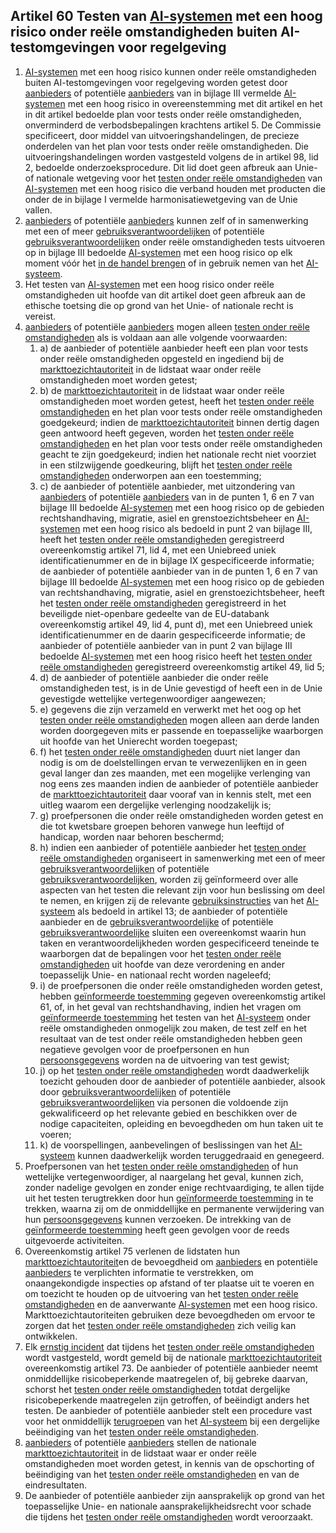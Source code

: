 ## Artikel 60 Testen van [AI-systemen](a3.md#^ai-systeem) met een hoog risico onder reële omstandigheden buiten AI-testomgevingen voor regelgeving

1. [AI-systemen](a3.md#^ai-systeem) met een hoog risico kunnen onder reële omstandigheden buiten AI-testomgevingen voor regelgeving worden getest door [aanbieders](a3.md#^aanbieder) of potentiële [aanbieders](a3.md#^aanbieder) van in bijlage III vermelde [AI-systemen](a3.md#^ai-systeem) met een hoog risico in overeenstemming met dit artikel en het in dit artikel bedoelde plan voor tests onder reële omstandigheden, onverminderd de verbodsbepalingen krachtens artikel 5.
   De Commissie specificeert, door middel van uitvoeringshandelingen, de precieze onderdelen van het plan voor tests onder reële omstandigheden. Die uitvoeringshandelingen worden vastgesteld volgens de in artikel 98, lid 2, bedoelde onderzoeksprocedure.
   Dit lid doet geen afbreuk aan Unie- of nationale wetgeving voor het [testen onder reële omstandigheden](a3.md#^testreel) van [AI-systemen](a3.md#^ai-systeem) met een hoog risico die verband houden met producten die onder de in bijlage I vermelde harmonisatiewetgeving van de Unie vallen.
2. [aanbieders](a3.md#^aanbieder) of potentiële [aanbieders](a3.md#^aanbieder) kunnen zelf of in samenwerking met een of meer [gebruiksverantwoordelijken](a3.md#^gebruiksverantwoordelijke) of potentiële [gebruiksverantwoordelijken](a3.md#^gebruiksverantwoordelijke) onder reële omstandigheden tests uitvoeren op in bijlage III bedoelde [AI-systemen](a3.md#^ai-systeem) met een hoog risico op elk moment vóór het [in de handel brengen](a3.md#^handel) of in gebruik nemen van het [AI-systeem](a3.md#^ai-systeem).
3. Het testen van [AI-systemen](a3.md#^ai-systeem) met een hoog risico onder reële omstandigheden uit hoofde van dit artikel doet geen afbreuk aan de ethische toetsing die op grond van het Unie- of nationale recht is vereist.
4. [aanbieders](a3.md#^aanbieder) of potentiële [aanbieders](a3.md#^aanbieder) mogen alleen [testen onder reële omstandigheden](a3.md#^testreel) als is voldaan aan alle volgende voorwaarden:
   1. a) de aanbieder of potentiële aanbieder heeft een plan voor tests onder reële omstandigheden opgesteld en ingediend bij de [markttoezichtautoriteit](a3.md#^mta) in de lidstaat waar onder reële omstandigheden moet worden getest;
   2. b) de [markttoezichtautoriteit](a3.md#^mta) in de lidstaat waar onder reële omstandigheden moet worden getest, heeft het [testen onder reële omstandigheden](a3.md#^testreel) en het plan voor tests onder reële omstandigheden goedgekeurd; indien de [markttoezichtautoriteit](a3.md#^mta) binnen dertig dagen geen antwoord heeft gegeven, worden het [testen onder reële omstandigheden](a3.md#^testreel) en het plan voor tests onder reële omstandigheden geacht te zijn goedgekeurd; indien het nationale recht niet voorziet in een stilzwijgende goedkeuring, blijft het [testen onder reële omstandigheden](a3.md#^testreel) onderworpen aan een toestemming;
   3. c) de aanbieder of potentiële aanbieder, met uitzondering van [aanbieders](a3.md#^aanbieder) of potentiële [aanbieders](a3.md#^aanbieder) van in de punten 1, 6 en 7 van bijlage III bedoelde [AI-systemen](a3.md#^ai-systeem) met een hoog risico op de gebieden rechtshandhaving, migratie, asiel en grenstoezichtsbeheer en [AI-systemen](a3.md#^ai-systeem) met een hoog risico als bedoeld in punt 2 van bijlage III, heeft het [testen onder reële omstandigheden](a3.md#^testreel) geregistreerd overeenkomstig artikel 71, lid 4, met een Uniebreed uniek identificatienummer en de in bijlage IX gespecificeerde informatie; de aanbieder of potentiële aanbieder van in de punten 1, 6 en 7 van bijlage III bedoelde [AI-systemen](a3.md#^ai-systeem) met een hoog risico op de gebieden van rechtshandhaving, migratie, asiel en grenstoezichtsbeheer, heeft het [testen onder reële omstandigheden](a3.md#^testreel) geregistreerd in het beveiligde niet-openbare gedeelte van de EU-databank overeenkomstig artikel 49, lid 4, punt d), met een Uniebreed uniek identificatienummer en de daarin gespecificeerde informatie; de aanbieder of potentiële aanbieder van in punt 2 van bijlage III bedoelde [AI-systemen](a3.md#^ai-systeem) met een hoog risico heeft het [testen onder reële omstandigheden](a3.md#^testreel) geregistreerd overeenkomstig artikel 49, lid 5;
   4. d) de aanbieder of potentiële aanbieder die onder reële omstandigheden test, is in de Unie gevestigd of heeft een in de Unie gevestigde wettelijke vertegenwoordiger aangewezen;
   5. e) gegevens die zijn verzameld en verwerkt met het oog op het [testen onder reële omstandigheden](a3.md#^testreel) mogen alleen aan derde landen worden doorgegeven mits er passende en toepasselijke waarborgen uit hoofde van het Unierecht worden toegepast;
   6. f) het [testen onder reële omstandigheden](a3.md#^testreel) duurt niet langer dan nodig is om de doelstellingen ervan te verwezenlijken en in geen geval langer dan zes maanden, met een mogelijke verlenging van nog eens zes maanden indien de aanbieder of potentiële aanbieder de [markttoezichtautoriteit](a3.md#^mta) daar vooraf van in kennis stelt, met een uitleg waarom een dergelijke verlenging noodzakelijk is;
   7. g) proefpersonen die onder reële omstandigheden worden getest en die tot kwetsbare groepen behoren vanwege hun leeftijd of handicap, worden naar behoren beschermd;
   8. h) indien een aanbieder of potentiële aanbieder het [testen onder reële omstandigheden](a3.md#^testreel) organiseert in samenwerking met een of meer [gebruiksverantwoordelijken](a3.md#^gebruiksverantwoordelijke) of potentiële [gebruiksverantwoordelijken](a3.md#^gebruiksverantwoordelijke), worden zij geïnformeerd over alle aspecten van het testen die relevant zijn voor hun beslissing om deel te nemen, en krijgen zij de relevante [gebruiksinstructies](a3.md#^instructies) van het [AI-systeem](a3.md#^ai-systeem) als bedoeld in artikel 13; de aanbieder of potentiële aanbieder en de [gebruiksverantwoordelijke](a3.md#^gebruiksverantwoordelijke) of potentiële [gebruiksverantwoordelijke](a3.md#^gebruiksverantwoordelijke) sluiten een overeenkomst waarin hun taken en verantwoordelijkheden worden gespecificeerd teneinde te waarborgen dat de bepalingen voor het [testen onder reële omstandigheden](a3.md#^testreel) uit hoofde van deze verordening en ander toepasselijk Unie- en nationaal recht worden nageleefd;
   9. i) de proefpersonen die onder reële omstandigheden worden getest, hebben [geïnformeerde toestemming](a3.md#^infcon) gegeven overeenkomstig artikel 61, of, in het geval van rechtshandhaving, indien het vragen om [geïnformeerde toestemming](a3.md#^infcon) het testen van het [AI-systeem](a3.md#^ai-systeem) onder reële omstandigheden onmogelijk zou maken, de test zelf en het resultaat van de test onder reële omstandigheden hebben geen negatieve gevolgen voor de proefpersonen en hun [persoonsgegevens](a3.md#^persg) worden na de uitvoering van test gewist;
   10. j) op het [testen onder reële omstandigheden](a3.md#^testreel) wordt daadwerkelijk toezicht gehouden door de aanbieder of potentiële aanbieder, alsook door [gebruiksverantwoordelijken](a3.md#^gebruiksverantwoordelijke) of potentiële [gebruiksverantwoordelijken](a3.md#^gebruiksverantwoordelijke) via personen die voldoende zijn gekwalificeerd op het relevante gebied en beschikken over de nodige capaciteiten, opleiding en bevoegdheden om hun taken uit te voeren;
   11. k) de voorspellingen, aanbevelingen of beslissingen van het [AI-systeem](a3.md#^ai-systeem) kunnen daadwerkelijk worden teruggedraaid en genegeerd.
5. Proefpersonen van het [testen onder reële omstandigheden](a3.md#^testreel) of hun wettelijke vertegenwoordiger, al naargelang het geval, kunnen zich, zonder nadelige gevolgen en zonder enige rechtvaardiging, te allen tijde uit het testen terugtrekken door hun [geïnformeerde toestemming](a3.md#^infcon) in te trekken, waarna zij om de onmiddellijke en permanente verwijdering van hun [persoonsgegevens](a3.md#^persg) kunnen verzoeken. De intrekking van de [geïnformeerde toestemming](a3.md#^infcon) heeft geen gevolgen voor de reeds uitgevoerde activiteiten.
6. Overeenkomstig artikel 75 verlenen de lidstaten hun [markttoezichtautoriteit](a3.md#^mta)en de bevoegdheid om [aanbieders](a3.md#^aanbieder) en potentiële [aanbieders](a3.md#^aanbieder) te verplichten informatie te verstrekken, om onaangekondigde inspecties op afstand of ter plaatse uit te voeren en om toezicht te houden op de uitvoering van het [testen onder reële omstandigheden](a3.md#^testreel) en de aanverwante [AI-systemen](a3.md#^ai-systeem) met een hoog risico. Markttoezichtautoriteiten gebruiken deze bevoegdheden om ervoor te zorgen dat het [testen onder reële omstandigheden](a3.md#^testreel) zich veilig kan ontwikkelen.
7. Elk [ernstig incident](a3.md#^eins) dat tijdens het [testen onder reële omstandigheden](a3.md#^testreel) wordt vastgesteld, wordt gemeld bij de nationale [markttoezichtautoriteit](a3.md#^mta) overeenkomstig artikel 73. De aanbieder of potentiële aanbieder neemt onmiddellijke risicobeperkende maatregelen of, bij gebreke daarvan, schorst het [testen onder reële omstandigheden](a3.md#^testreel) totdat dergelijke risicobeperkende maatregelen zijn getroffen, of beëindigt anders het testen. De aanbieder of potentiële aanbieder stelt een procedure vast voor het onmiddellijk [terugroepen](a3.md#^terugroep) van het [AI-systeem](a3.md#^ai-systeem) bij een dergelijke beëindiging van het [testen onder reële omstandigheden](a3.md#^testreel).
8. [aanbieders](a3.md#^aanbieder) of potentiële [aanbieders](a3.md#^aanbieder) stellen de nationale [markttoezichtautoriteit](a3.md#^mta) in de lidstaat waar er onder reële omstandigheden moet worden getest, in kennis van de opschorting of beëindiging van het [testen onder reële omstandigheden](a3.md#^testreel) en van de eindresultaten.
9. De aanbieder of potentiële aanbieder zijn aansprakelijk op grond van het toepasselijke Unie- en nationale aansprakelijkheidsrecht voor schade die tijdens het [testen onder reële omstandigheden](a3.md#^testreel) wordt veroorzaakt.
